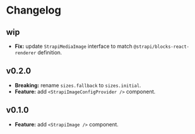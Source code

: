 # Changelog

## wip

- **Fix:** update `StrapiMediaImage` interface to match `@strapi/blocks-react-renderer` definition.

## v0.2.0

- **Breaking:** rename `sizes.fallback` to `sizes.initial`.
- **Feature:** add `<StrapiImageConfigProvider />` component.

## v0.1.0

- **Feature:** add `<StrapiImage />` component.
